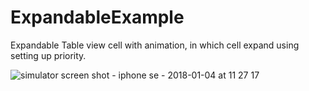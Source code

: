 # ExpandableExample

Expandable Table view cell with animation, in which cell expand using setting up priority.

![simulator screen shot - iphone se - 2018-01-04 at 11 27 17](https://user-images.githubusercontent.com/3237641/34551787-dff1de5a-f142-11e7-96b0-b8937c36139c.png)
